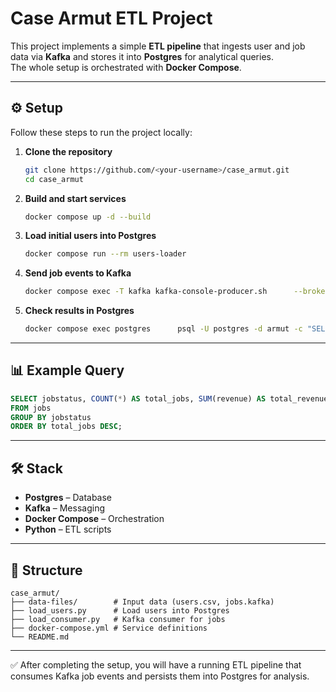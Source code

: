 # Case Armut ETL Project

This project implements a simple **ETL pipeline** that ingests user and job data via **Kafka** and stores it into **Postgres** for analytical queries.  
The whole setup is orchestrated with **Docker Compose**.

---

## ⚙️ Setup

Follow these steps to run the project locally:

1. **Clone the repository**
   ```bash
   git clone https://github.com/<your-username>/case_armut.git
   cd case_armut
   ```

2. **Build and start services**
   ```bash
   docker compose up -d --build
   ```

3. **Load initial users into Postgres**
   ```bash
   docker compose run --rm users-loader
   ```

4. **Send job events to Kafka**
   ```bash
   docker compose exec -T kafka kafka-console-producer.sh      --broker-list kafka:9092      --topic jobs < ./data-files/jobs.kafka
   ```

5. **Check results in Postgres**
   ```bash
   docker compose exec postgres      psql -U postgres -d armut -c "SELECT * FROM jobs LIMIT 10;"
   ```

---

## 📊 Example Query

```sql
SELECT jobstatus, COUNT(*) AS total_jobs, SUM(revenue) AS total_revenue
FROM jobs
GROUP BY jobstatus
ORDER BY total_jobs DESC;
```

---

## 🛠 Stack
- **Postgres** – Database
- **Kafka** – Messaging
- **Docker Compose** – Orchestration
- **Python** – ETL scripts

---

## 📂 Structure
```
case_armut/
├── data-files/        # Input data (users.csv, jobs.kafka)
├── load_users.py      # Load users into Postgres
├── load_consumer.py   # Kafka consumer for jobs
├── docker-compose.yml # Service definitions
└── README.md
```

---

✅ After completing the setup, you will have a running ETL pipeline that consumes Kafka job events and persists them into Postgres for analysis.

